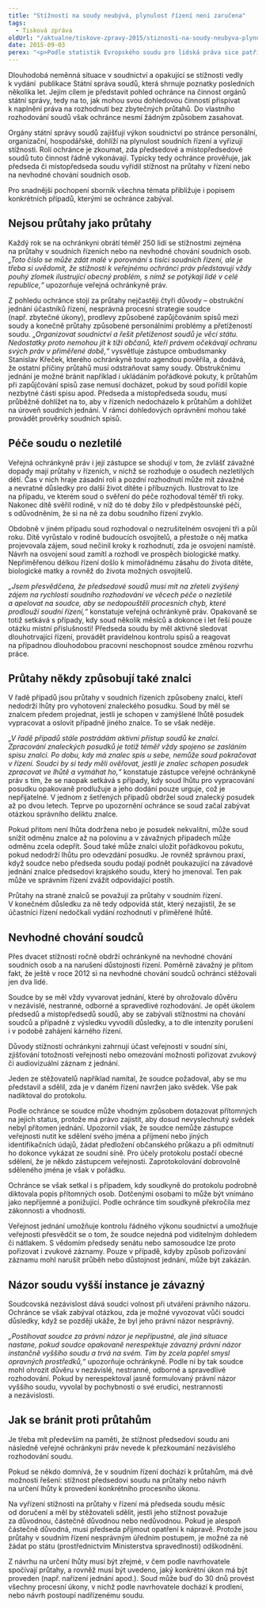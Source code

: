 ```yaml
---
title: "Stížností na soudy neubývá, plynulost řízení není zaručena"
tags:
  - Tisková zpráva
oldUrl: "/aktualne/tiskove-zpravy-2015/stiznosti-na-soudy-neubyva-plynulost-rizeni-neni-zarucena"
date: 2015-09-03
perex: "<p>Podle statistik Evropského soudu pro lidská práva sice patří české soudy k nejrychlejším v Evropě, na počtu stížností na průtahy, s nimiž se lidé na veřejného ochránce práv obracejí, se to však neprojevuje. Od roku 2012, kdy ochránce upozornil vládu na nepříznivý stav soudnictví, se situace příliš nezlepšila. Zástupce ochránkyně, kterému veřejná ochránkyně práv tuto agendu svěřila, tak musí i po dalších třech letech konstatovat, že stát není schopen s jistotou garantovat právo na rozhodnutí bez zbytečných průtahů, které je jedním z aspektů práva na spravedlivý proces. </p>"
---
```


<!-- imported from the old website -->

<p>Dlouhodobá neměnná situace v soudnictví a opakující se stížnosti vedly k vydání  publikace Státní správa soudů, která shrnuje poznatky posledních několika let. Jejím cílem je představit pohled ochránce na činnost orgánů státní správy, tedy na to, jak mohou svou dohledovou činností přispívat k naplnění práva na rozhodnutí bez zbytečných průtahů. Do vlastního rozhodování soudů však ochránce nesmí žádným způsobem zasahovat. </p><p>Orgány státní správy soudů zajišťují výkon soudnictví po stránce personální, organizační, hospodářské, dohlíží na plynulost soudních řízení a vyřizují stížnosti. Rolí ochránce je zkoumat, zda předsedové a místopředsedové soudů tuto činnost řádně vykonávají. Typicky tedy ochránce prověřuje, jak předseda či místopředseda soudu vyřídil stížnost na průtahy v řízení nebo na nevhodné chování soudních osob. </p><p>Pro snadnější pochopení sborník všechna témata přibližuje i popisem konkrétních případů, kterými se ochránce zabýval. </p><h2>Nejsou průtahy jako průtahy</h2><p>Každý rok se na ochránkyni obrátí téměř 250 lidí se stížnostmi zejména na průtahy v soudních řízeních nebo na nevhodné chování soudních osob.<em> „Toto číslo se může zdát malé v porovnání s tisíci soudních řízení, ale je třeba si uvědomit, že stížnosti k veřejnému ochránci práv představují vždy pouhý zlomek ilustrující obecný problém, s nímž se potýkají lidé v celé republice,“</em> upozorňuje veřejná ochránkyně práv.</p><p>Z pohledu ochránce stojí za průtahy nejčastěji čtyři důvody – obstrukční jednání účastníků řízení, nesprávná procesní strategie soudce (např. zbytečné úkony), prodlevy způsobené zapůjčováním spisů mezi soudy a konečně průtahy způsobené personálními problémy a přetížeností soudu. <em>„Organizovat soudnictví a řešit přetíženost soudů je věcí státu. Nedostatky proto nemohou jít k tíži občanů, kteří právem očekávají ochranu svých práv v přiměřené době,“</em> vysvětluje zástupce ombudsmanky Stanislav Křeček, kterého ochránkyně touto agendou pověřila, a dodává, že ostatní příčiny průtahů musí odstraňovat samy soudy. Obstrukčnímu jednání je možné bránit například i ukládáním pořádkové pokuty, k průtahům při zapůjčování spisů zase nemusí docházet, pokud by soud pořídil kopie nezbytné části spisu apod. Předseda a místopředseda soudu, musí průběžně dohlížet na to, aby v řízeních nedocházelo k průtahům a dohlížet na úroveň soudních jednání. V rámci dohledových oprávnění mohou také provádět prověrky soudních spisů.</p><h2>Péče soudu o nezletilé</h2><p>Veřejná ochránkyně práv i její zástupce se shodují v tom, že zvlášť závažné dopady mají průtahy v řízeních, v nichž se rozhoduje o osudech nezletilých dětí. Čas v nich hraje zásadní roli a pozdní rozhodnutí může mít závažné a nevratné důsledky pro další život dítěte i příbuzných. Ilustrovat to lze na případu, ve kterém soud o svěření do péče rozhodoval téměř tři roky. Nakonec dítě svěřil rodině, v níž do té doby žilo v předpěstounské péči, s odůvodněním, že si na ně za dobu soudního řízení zvyklo. </p><p>Obdobně v jiném případu soud rozhodoval o nezrušitelném osvojení tři a půl roku. Dítě vyrůstalo v rodině budoucích osvojitelů, a přestože o něj matka projevovala zájem, soud nečinil kroky k rozhodnutí, zda je osvojení namístě. Návrh na osvojení soud zamítl a rozhodl ve prospěch biologické matky. Nepřiměřenou délkou řízení došlo k mimořádnému zásahu do života dítěte, biologické matky a rovněž do života možných osvojitelů.</p><p><em>„Jsem přesvědčena, že předsedové soudů musí mít na zřeteli zvýšený zájem na rychlosti soudního rozhodování ve věcech péče o nezletilé a apelovat na soudce, aby se nedopouštěli procesních chyb, které prodlouží soudní řízení,“</em> konstatuje veřejná ochránkyně práv. Opakovaně se totiž setkává s případy, kdy soud několik měsíců a dokonce i let řeší pouze otázku místní příslušnosti! Předseda soudu by měl aktivně sledovat dlouhotrvající řízení, provádět pravidelnou kontrolu spisů a reagovat na případnou dlouhodobou pracovní neschopnost soudce změnou rozvrhu práce.</p><h2>Průtahy někdy způsobují také znalci</h2><p>V řadě případů jsou průtahy v soudních řízeních způsobeny znalci, kteří nedodrží lhůty pro vyhotovení znaleckého posudku. Soud by měl se znalcem předem projednat, jestli je schopen v zamýšlené lhůtě posudek vypracovat a oslovit případně jiného znalce. To se však neděje.</p><p><em>„V řadě případů stále postrádám aktivní přístup soudů ke znalci. Zpracování znaleckých posudků je totiž téměř vždy spojeno se zasláním spisu znalci. Po dobu, kdy má znalec spis u sebe, nemůže soud pokračovat v řízení. Soudci by si tedy měli ověřovat, jestli je znalec schopen posudek zpracovat ve lhůtě a vymáhat ho,“</em> konstatuje zástupce veřejné ochránkyně práv s tím, že se naopak setkává s případy, kdy soud lhůtu pro vypracování posudku opakovaně prodlužuje a jeho dodání pouze urguje, což je nepřijatelné. V jednom z šetřených případů obdržel soud znalecký posudek až po dvou letech. Teprve po upozornění ochránce se soud začal zabývat otázkou správního deliktu znalce. </p><p>Pokud přitom není lhůta dodržena nebo je posudek nekvalitní, může soud snížit odměnu znalce až na polovinu a v závažných případech může odměnu zcela odepřít. Soud také může znalci uložit pořádkovou pokutu, pokud nedodrží lhůtu pro odevzdání posudku. Je rovněž správnou praxí, když soudce nebo předseda soudu podají podnět poukazující na závadové jednání znalce předsedovi krajského soudu, který ho jmenoval. Ten pak může ve správním řízení zvážit odpovídající postih. </p><p>Průtahy na straně znalců se považují za průtahy v soudním řízení. V konečném důsledku za ně tedy odpovídá stát, který nezajistil, že se účastníci řízení nedočkali vydání rozhodnutí v přiměřené lhůtě.</p><h2>Nevhodné chování soudců</h2><p>Přes dvacet stížností ročně obdrží ochránkyně na nevhodné chování soudních osob a na narušení důstojnosti řízení. Poměrně závažný je přitom fakt, že ještě v roce 2012 si na nevhodné chování soudců ochránci stěžovali jen dva lidé. </p><p>Soudce by se měl vždy vyvarovat jednání, které by ohrožovalo důvěru v nezávislé, nestranné, odborné a spravedlivé rozhodování. Je opět úkolem předsedů a místopředsedů soudů, aby se zabývali stížnostmi na chování soudců a případně z výsledku vyvodili důsledky, a to dle intenzity porušení i v podobě zahájení kárného řízení. </p><p>Důvody stížností ochránkyni zahrnují účast veřejnosti v soudní síni, zjišťování totožnosti veřejnosti nebo omezování možnosti pořizovat zvukový či audiovizuální záznam z jednání.</p><p>Jeden ze stěžovatelů například namítal, že soudce požadoval, aby se mu představil a sdělil, zda je v daném řízení navržen jako svědek. Vše pak nadiktoval do protokolu. </p><p>Podle ochránce se soudce může vhodným způsobem dotazovat přítomných na jejich status, protože má právo zajistit, aby dosud nevyslechnutý svědek nebyl přítomen jednání. Upozornil však, že soudce nemůže zástupce veřejnosti nutit ke sdělení svého jména a příjmení nebo jiných identifikačních údajů, žádat předložení občanského průkazu a při odmítnutí ho dokonce vykázat ze soudní síně. Pro účely protokolu postačí obecné sdělení, že je někdo zástupcem veřejnosti. Zaprotokolování dobrovolně sděleného jména je však v pořádku.</p><p>Ochránce se však setkal i s případem, kdy soudkyně do protokolu podrobně diktovala popis přítomných osob. Dotčenými osobami to může být vnímáno jako nepříjemné a ponižující. Podle ochránce tím soudkyně překročila mez zákonnosti a vhodnosti.</p><p>Veřejnost jednání umožňuje kontrolu řádného výkonu soudnictví a umožňuje veřejnosti přesvědčit se o tom, že soudce nejedná pod viditelným dohledem či nátlakem. S vědomím předsedy senátu nebo samosoudce lze proto pořizovat i zvukové záznamy. Pouze v případě, kdyby způsob pořizování záznamu mohl narušit průběh nebo důstojnost jednání, může být zakázán.</p><h2>Názor soudu vyšší instance je závazný</h2><p>Soudcovská nezávislost dává soudci volnost při utváření právního názoru. Ochránce se však zabýval otázkou, zda je možné vyvozovat vůči soudci důsledky, když se později ukáže, že byl jeho právní názor nesprávný. </p><p><em>„Postihovat soudce za právní názor je nepřípustné, ale jiná situace nastane, pokud soudce opakovaně nerespektuje závazný právní názor instančně vyššího soudu a trvá na svém. Tím by zcela popřel smysl opravných prostředků,“</em> upozorňuje ochránkyně. Podle ní by tak soudce mohl ohrozit důvěru v nezávislé, nestranné, odborné a spravedlivé rozhodování. Pokud by nerespektoval jasně formulovaný právní názor vyššího soudu, vyvolal by pochybnosti o své erudici, nestrannosti a nezávislosti.</p><h2>Jak se bránit proti průtahům</h2><p>Je třeba mít především na paměti, že stížnost předsedovi soudu ani následně veřejné ochránkyni práv nevede k přezkoumání nezávislého rozhodování soudu.</p><p>Pokud se někdo domnívá, že v soudním řízení dochází k průtahům, má dvě možnosti řešení: stížnost předsedovi soudu na průtahy nebo návrh na určení lhůty k provedení konkrétního procesního úkonu.</p><p>Na vyřízení stížnosti na průtahy v řízení má předseda soudu měsíc od doručení a měl by stěžovateli sdělit, jestli jeho stížnost považuje za důvodnou, částečně důvodnou nebo nedůvodnou. Pokud je alespoň částečně důvodná, musí předseda přijmout opatření k nápravě. Protože jsou průtahy v soudním řízení nesprávným úředním postupem, je možné za ně žádat po státu (prostřednictvím Ministerstva spravedlnosti) odškodnění.</p><p>Z návrhu na určení lhůty musí být zřejmé, v čem podle navrhovatele spočívají průtahy, a rovněž musí být uvedeno, jaký konkrétní úkon má být proveden (např. nařízení jednání apod.). Soud může buď do 30 dnů provést všechny procesní úkony, v nichž podle navrhovatele dochází k prodlení, nebo návrh postoupí nadřízenému soudu.</p>
